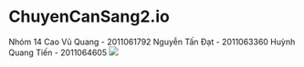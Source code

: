 # ChuyenCanSang2.io
Nhóm 14
Cao Vũ Quang - 2011061792
Nguyễn Tấn Đạt - 2011063360
Huỳnh Quang Tiến - 2011064605
<img src="https://hoanghamobile.com/tin-tuc/wp-content/uploads/2023/07/hinh-dep.jpg">
